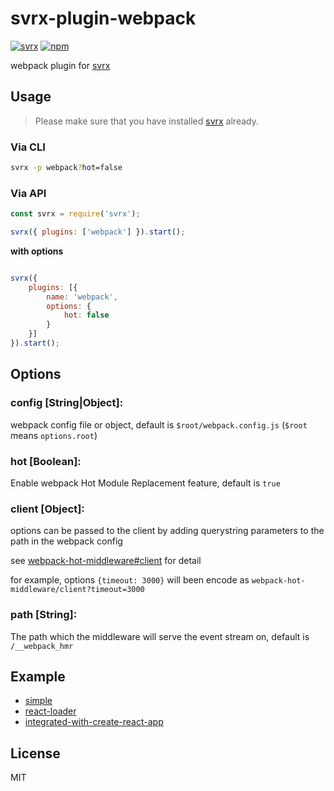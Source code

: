 # svrx-plugin-webpack

[![svrx](https://img.shields.io/badge/svrx-plugin-%23ff69b4?style=flat-square)](https://svrx.io/)
[![npm](https://img.shields.io/npm/v/svrx-plugin-webpack.svg?style=flat-square)](https://www.npmjs.com/package/svrx-plugin-webpack)

webpack plugin for [svrx](https://github.com/x-orpheus/svrx)

## Usage

> Please make sure that you have installed [svrx](https://svrx.io/) already.


### Via CLI

```bash
svrx -p webpack?hot=false
```

### Via API

```js
const svrx = require('svrx');

svrx({ plugins: ['webpack'] }).start();
```

**with options**

```js

svrx({
    plugins: [{
        name: 'webpack',
        options: {
            hot: false
        }
    }]
}).start();
```

## Options

### **config \[String|Object]:** 

webpack config file or object, default is `$root/webpack.config.js` (`$root` means `options.root`)

### **hot \[Boolean]:** 

Enable webpack Hot Module Replacement feature, default is `true`

### **client \[Object]:**

options can be passed to the client by adding querystring parameters to the path in the webpack config

see [webpack-hot-middleware#client](https://github.com/webpack-contrib/webpack-hot-middleware#client) for detail

for example, options `{timeout: 3000}` will been encode as `webpack-hot-middleware/client?timeout=3000` 

### **path \[String]:**

The path which the middleware will serve the event stream on, default is `/__webpack_hmr`


## Example

- [simple](https://github.com/x-orpheus/svrx-plugin-webpack/tree/master/example/simple)
- [react-loader](https://github.com/x-orpheus/svrx-plugin-webpack/tree/master/example/react-loader)
- [integrated-with-create-react-app](https://github.com/x-orpheus/svrx-plugin-webpack/tree/master/example/create-react-app)

## License

MIT